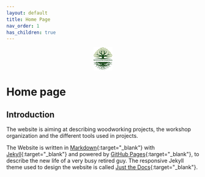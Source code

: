 ```yaml
---
layout: default
title: Home Page
nav_order: 1
has_children: true
---
```

<center>
<img src="media/Lignarius.png" width="10%" height="10%" align="middle"/>
</center>

#  Home page

## Introduction

The website is aiming at describing woodworking projects, 
the workshop organization and the different tools used in projects. 

The Website is written in [Markdown](https://www.markdownguide.org/){:target="_blank"} with 
[Jekyll](https://jekyllrb.com/){:target="_blank"} and powered by [GitHub Pages](https://pages.github.com/){:target="_blank"},
to describe the new life of a very busy retired guy. The responsive Jekyll theme 
used to design the website is called [Just the Docs](https://just-the-docs.com/){:target="_blank"}. 



